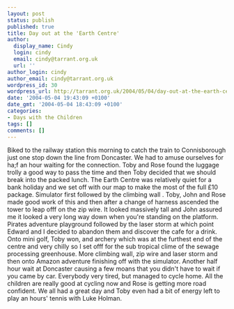 ```yaml
---
layout: post
status: publish
published: true
title: Day out at the 'Earth Centre'
author:
  display_name: Cindy
  login: cindy
  email: cindy@tarrant.org.uk
  url: ''
author_login: cindy
author_email: cindy@tarrant.org.uk
wordpress_id: 30
wordpress_url: http://tarrant.org.uk/2004/05/04/day-out-at-the-earth-centre/
date: '2004-05-04 19:43:09 +0100'
date_gmt: '2004-05-04 18:43:09 +0100'
categories:
- Days with the Children
tags: []
comments: []
---
```


Biked to the railway station this morning to catch the train to
Connisborough just one stop down the line from Doncaster. We had to
amuse ourselves for ha;f an hour waiting for the connection. Toby and
Rose found the luggage trolly a good way to pass the time and then Toby
decided that we should break into the packed lunch. The Earth Centre was
relatively quiet for a bank holiday and we set off with our map to make
the most of the full £10 package. Simulator first followed by the
climbing wall . Toby, John and Rose made good work of this and then
after a change of harness ascended the tower to leap offf on the zip
wire. It looked massively tall and John assured me it looked a very long
way down when you\'re standing on the platform. Pirates adventure
playground followed by the laser storm at which point Edward and I
decided to abandon them and discover the cafe for a drink. Onto mini
golf, Toby won, and archery which was at the furthest end of the centre
and very chilly so I set offf for the sub tropical clime of the sewage
processing greenhouse. More climbing wall, zip wire and laser storm and
then onto Amazon adventure finishing off with the simulator. Another
half hour wait at Doncaster causing a few moans that you didn\'t have to
wait if you came by car. Everybody very tired, but managed to cycle
home. All the children are really good at cycling now and Rose is
getting more road confident. We all had a great day and Toby even had a
bit of energy left to play an hours\' tennis with Luke Holman.

